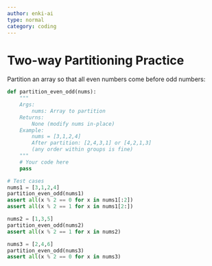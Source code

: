 ```yaml
---
author: enki-ai
type: normal
category: coding
---
```


# Two-way Partitioning Practice

Partition an array so that all even numbers come before odd numbers:

```python
def partition_even_odd(nums):
    """
    Args:
        nums: Array to partition
    Returns:
        None (modify nums in-place)
    Example:
        nums = [3,1,2,4]
        After partition: [2,4,3,1] or [4,2,1,3]
        (any order within groups is fine)
    """
    # Your code here
    pass

# Test cases
nums1 = [3,1,2,4]
partition_even_odd(nums1)
assert all(x % 2 == 0 for x in nums1[:2])
assert all(x % 2 == 1 for x in nums1[2:])

nums2 = [1,3,5]
partition_even_odd(nums2)
assert all(x % 2 == 1 for x in nums2)

nums3 = [2,4,6]
partition_even_odd(nums3)
assert all(x % 2 == 0 for x in nums3)
``` 